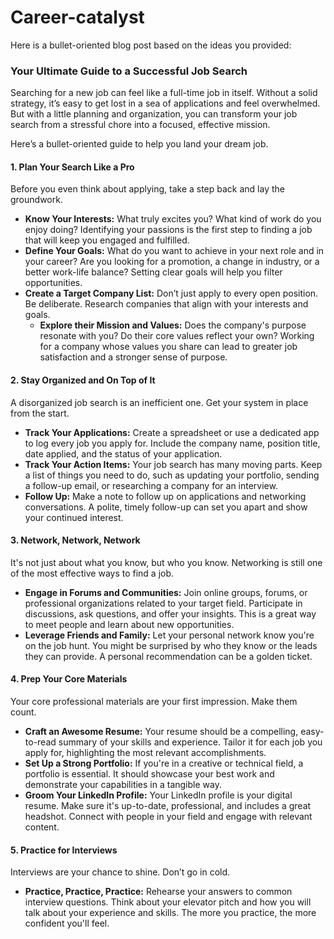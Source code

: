 # Career-catalyst

Here is a bullet-oriented blog post based on the ideas you provided:

### Your Ultimate Guide to a Successful Job Search

Searching for a new job can feel like a full-time job in itself. Without a solid strategy, it’s easy to get lost in a sea of applications and feel overwhelmed. But with a little planning and organization, you can transform your job search from a stressful chore into a focused, effective mission.

Here’s a bullet-oriented guide to help you land your dream job.

#### 1. Plan Your Search Like a Pro

Before you even think about applying, take a step back and lay the groundwork.

* **Know Your Interests:** What truly excites you? What kind of work do you enjoy doing? Identifying your passions is the first step to finding a job that will keep you engaged and fulfilled.
* **Define Your Goals:** What do you want to achieve in your next role and in your career? Are you looking for a promotion, a change in industry, or a better work-life balance? Setting clear goals will help you filter opportunities.
* **Create a Target Company List:** Don’t just apply to every open position. Be deliberate. Research companies that align with your interests and goals.
    * **Explore their Mission and Values:** Does the company's purpose resonate with you? Do their core values reflect your own? Working for a company whose values you share can lead to greater job satisfaction and a stronger sense of purpose.

#### 2. Stay Organized and On Top of It

A disorganized job search is an inefficient one. Get your system in place from the start.

* **Track Your Applications:** Create a spreadsheet or use a dedicated app to log every job you apply for. Include the company name, position title, date applied, and the status of your application.
* **Track Your Action Items:** Your job search has many moving parts. Keep a list of things you need to do, such as updating your portfolio, sending a follow-up email, or researching a company for an interview.
* **Follow Up:** Make a note to follow up on applications and networking conversations. A polite, timely follow-up can set you apart and show your continued interest.

#### 3. Network, Network, Network

It's not just about what you know, but who you know. Networking is still one of the most effective ways to find a job.

* **Engage in Forums and Communities:** Join online groups, forums, or professional organizations related to your target field. Participate in discussions, ask questions, and offer your insights. This is a great way to meet people and learn about new opportunities.
* **Leverage Friends and Family:** Let your personal network know you're on the job hunt. You might be surprised by who they know or the leads they can provide. A personal recommendation can be a golden ticket.

#### 4. Prep Your Core Materials

Your core professional materials are your first impression. Make them count.

* **Craft an Awesome Resume:** Your resume should be a compelling, easy-to-read summary of your skills and experience. Tailor it for each job you apply for, highlighting the most relevant accomplishments.
* **Set Up a Strong Portfolio:** If you're in a creative or technical field, a portfolio is essential. It should showcase your best work and demonstrate your capabilities in a tangible way.
* **Groom Your LinkedIn Profile:** Your LinkedIn profile is your digital resume. Make sure it's up-to-date, professional, and includes a great headshot. Connect with people in your field and engage with relevant content.

#### 5. Practice for Interviews

Interviews are your chance to shine. Don’t go in cold.

* **Practice, Practice, Practice:** Rehearse your answers to common interview questions. Think about your elevator pitch and how you will talk about your experience and skills. The more you practice, the more confident you'll feel.
